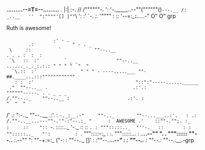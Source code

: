    ______.........--=T=--.........______
      .             |:|
 :-. //           /""""""-.
 ': '-._____..--""(""""""()`---.__
  /:   _..__   ''  ":""""'[] |""`\\
  ': :'     `-.     _:._     '"""" :
   ::          '--=:____:.___....-"
                     O"       O" grp

Ruth is awesome!









                     .- . _
            .:       `      " - . _
     \     ::          `            ""--..__                                                . . . :  :  :
     `\   ::  :'         ` _ _              ""--..__                       ......_._._:.:.: " " " "  "  "
      `\.::  :'                " " " - ----.....___ ""-##.____...:::""""""""""""
       : :  :'                                     "::":"-----......______
     ."  ""--..__ .                               .:'.:                   """"""-----. . . _ _ _
    /.""--.._    ""--..__ :                     .:'. :                                           "  "  "
   /'   .:   ":-.._      ""--..__             .:'.  :
    `-._:__.-"     ""-.._        ""--...___..:'.   :
      .:               /.""-..__...---""-.'"-:"--.:_
                       "      :  AWESOME .'    ::""-."";.
                             :_         :     ::    ":: `-.
                             :::::.._   '-._ ::      ::    `.
                             : """:::::.._  "''-._  ::       :
                             :       "":::::.._   "':         :
                             `.           """:::::-:_         :
                               :.               """::::::...   :
                     ..__..--"" ".      .              """::::::
                        ""--..__  :.--""                      ":
                                ""-+:=:_                   ("-:
                                   :    ""--.._             []'
                                   :          :""--..___..--"
                                   :          :
                                 ""--..__     :
                                         ""--.:_
                                                ""--..__.-grp

